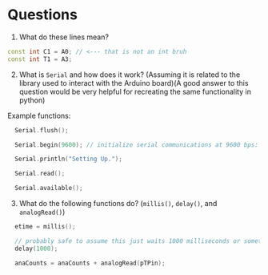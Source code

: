 # Questions

1. What do these lines mean?

```cpp
const int C1 = A0; // <--- that is not an int bruh
const int T1 = A3;
```

2. What is `Serial` and how does it work? (Assuming it is related to the library
   used to interact with the Arduino board)(A good answer to this question would
   be very helpful for recreating the same functionality in python)

Example functions:

```cpp
  Serial.flush();

  Serial.begin(9600); // initialize serial communications at 9600 bps:

  Serial.println("Setting Up.");

  Serial.read();

  Serial.available();
```

3. What do the following functions do? (`millis()`, `delay()`, and `analogRead()`)

```cpp
  etime = millis();

  // probably safe to assume this just waits 1000 milliseconds or something but still
  delay(1000);

  anaCounts = anaCounts + analogRead(pTPin);
```
